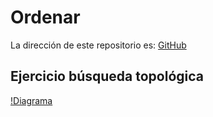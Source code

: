 # Ordenar
La dirección de este repositorio es: [GitHub](https://github.com/pelahumi/Ordenar)

## Ejercicio búsqueda topológica

[!Diagrama](https://github.com/pelahumi/Ordenar/blob/main/Diagramas_flujo/Captura%20de%20pantalla%202022-03-06%20a%20las%2018.23.21.png)

